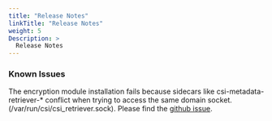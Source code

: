 ```yaml
---
title: "Release Notes"
linkTitle: "Release Notes"
weight: 5
Description: >
  Release Notes
---
```


### Known Issues

The encryption module installation fails because sidecars like csi-metadata-retriever-* conflict when trying to access the same domain socket. (/var/run/csi/csi_retriever.sock). Please find the [github issue](https://github.com/dell/csm/issues/1309).